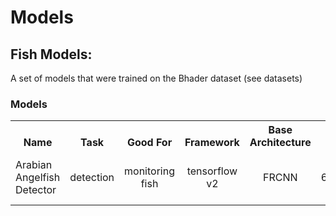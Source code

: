 # Models


## Fish Models:

A set of models that were trained on the Bhader dataset (see datasets)

### Models

<table><tbody>
<!-- START TABLE -->
<!-- TABLE HEADER -->
<th valign="bottom">Name</th>
<th valign="bottom">Task</th>
<th valign="bottom">Good For</th>
<th valign="bottom">Framework</th>
<th valign="bottom">Base Architecture</th>
<th valign="bottom">Image Size</th>
<th valign="bottom">Version</th>
<th valign="bottom">Extra</th>
<th valign="bottom">Download</th>



<tr><td align="left">Arabian Angelfish Detector</td>
<td align="center">detection</td>
<td align="center">monitoring fish</td>
<td align="center">tensorflow v2</td>
<td align="center">FRCNN</td>
<td align="center">640X640</td>
<td align="center">1</td>
<td align="center">FRCNN ResNet50 V2 640x640</td>
<td align="center"><a href="https://drive.google.com/drive/folders/1uJd6AcdEN97g69n8YLTRr7SqY7pwZmkc?usp=sharing">Download</a>
</tr>

</tbody></table>



